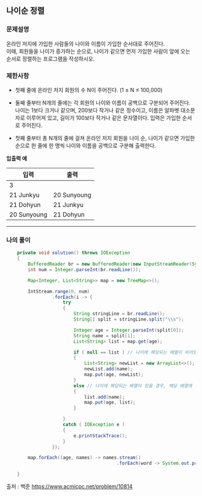  ## 나이순 정렬  
 ### 문제설명
온라인 저지에 가입한 사람들의 나이와 이름이 가입한 순서대로 주어진다.   
이때, 회원들을 나이가 증가하는 순으로, 나이가 같으면 먼저 가입한 사람이 앞에 오는 순서로 정렬하는 프로그램을 작성하시오.  


### 제한사항
* 첫째 줄에 온라인 저지 회원의 수 N이 주어진다. (1 ≤ N ≤ 100,000)  

* 둘째 줄부터 N개의 줄에는 각 회원의 나이와 이름이 공백으로 구분되어 주어진다.   
나이는 1보다 크거나 같으며, 200보다 작거나 같은 정수이고, 이름은 알파벳 대소문자로 이루어져 있고, 길이가 100보다 작거나 같은 문자열이다. 입력은 가입한 순서로 주어진다.  

* 첫째 줄부터 총 N개의 줄에 걸쳐 온라인 저지 회원을 나이 순, 나이가 같으면 가입한 순으로 한 줄에 한 명씩 나이와 이름을 공백으로 구분해 출력한다.

 **입출력 예**  
 
|입력|출력|
|---|---|
|3             |              |
|21 Junkyu     | 20 Sunyoung  |
|21 Dohyun     | 21 Junkyu    |
|20 Sunyoung   | 21 Dohyun    |



------------
### 나의 풀이
~~~java
    private void solution() throws IOException
    {
        BufferedReader br = new BufferedReader(new InputStreamReader(System.in));
        int num = Integer.parseInt(br.readLine());

        Map<Integer, List<String>> map = new TreeMap<>();

        IntStream.range(0, num)
                 .forEach(i -> {
                     try
                     {
                         String stringLine = br.readLine();
                         String[] split = stringLine.split("\\s");

                         Integer age = Integer.parseInt(split[0]);
                         String name = split[1];
                         List<String> list = map.get(age);

                         if ( null == list ) // 나이에 해당되는 배열이 비어있을 경우, 리스트를 새로 생성
                         {
                             List<String> newList = new ArrayList<>();
                             newList.add(name);
                             map.put(age, newList);
                         }
                         else // 나이에 해당되는 배열이 있을 경우, 해당 배열에 단어 추가
                         {
                             list.add(name);
                             map.put(age, list);
                         }

                     }
                     catch ( IOException e )
                     {
                         e.printStackTrace();
                     }
                 });

        map.forEach((age, names) -> names.stream()
                                         .forEach(word -> System.out.println(age + " " + word)));

    }
~~~

출처 : 백준  https://www.acmicpc.net/problem/10814